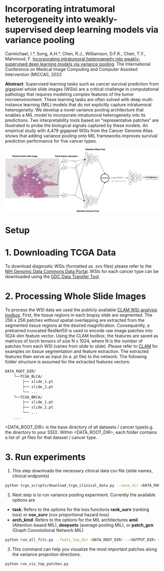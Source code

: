 # Incorporating intratumoral heterogeneity into weakly-supervised deep learning models via variance pooling

Carmichael, I.\*, Song, A.H.\*, Chen, R.J., Williamson, D.F.K., Chen, T.Y., Mahmood, F. [Incorporating intratumoral heterogeneity into weakly-supervised deep learning models via variance pooling](https://arxiv.org/pdf/2206.08885.pdf). The International Conference on Medical Image Computing and Computer Assisted Intervention (MICCAI), 2022


**Abstract**: Supervised learning tasks such as cancer survival prediction
from gigapixel whole slide images (WSIs) are a critical challenge in computational pathology that requires modeling complex features of the tumor microenvironment. These learning tasks are often solved with deep
multi-instance learning (MIL) models that do not explicitly capture intratumoral heterogeneity. We develop a novel variance pooling architecture that enables a MIL model to incorporate intratumoral heterogeneity
into its predictions. Two interpretability tools based on “representative
patches” are illustrated to probe the biological signals captured by these
models. An empirical study with 4,479 gigapixel WSIs from the Cancer
Genome Atlas shows that adding variance pooling onto MIL frameworks
improves survival prediction performance for five cancer types.

![varpool](mean_and_var_pool_arch.png)



# Setup


# 1. Downloading TCGA Data
To download diagnostic WSIs (formatted as .svs files) please refer to the [NIH Genomic Data Commons Data Portal](https://portal.gdc.cancer.gov/). WSIs for each cancer type can be downloaded using the [GDC Data Transfer Tool](https://docs.gdc.cancer.gov/Data_Transfer_Tool/Users_Guide/Data_Download_and_Upload/).

# 2. Processing Whole Slide Images
To process the WSI data we used the publicly available [CLAM WSI-analysis toolbox](https://github.com/mahmoodlab/CLAM). First, the tissue regions in each biopsy slide are segmented. The 256 x 256 patches without spatial overlapping are extracted from the segmented tissue regions at the desired magnification. Consequently, a pretrained truncated ResNet50 is used to encode raw image patches into 1024-dim feature vector. Using the CLAM toolbox, the features are saved as matrices of torch tensors of size N x 1024, where N is the number of patches from each WSI (varies from slide to slide). Please refer to [CLAM](https://github.com/mahmoodlab/CLAM) for examples on tissue segmentation and feature extraction. 
The extracted features then serve as input (in a .pt file) to the network. The following folder structure is assumed for the extracted features vectors:    
```bash
DATA_ROOT_DIR/
    └──TCGA_BLCA/
        ├── slide_1.pt
        ├── slide_2.pt
        └── ...
    └──TCGA_BRCA/
        ├── slide_1.pt
        ├── slide_2.pt
        └── ...
    ...
```
<DATA_ROOT_DIR> is the base directory of all datasets / cancer type(e.g. the directory to your SSD). Within <DATA_ROOT_DIR>, each folder contains a list of .pt files for that dataset / cancer type.

# 3. Run experiments

1. This step downloads the necessary clinical data csv file (slide names, clinical endpoints)

```bash
python tcga_scripts/download_tcga_clinical_data.py --save_dir <DATA_ROOT_DIR>/clinical_data --merge_coadread_gbmlgg
```

2. Next step is to run variance pooling experiment. Currently the available options are
- **task**: Refers to the options for the loss functions **rank_surv** (ranking loss) or **cox_surv** (cox proportional hazard loss)
- **arch_kind**: Refers to the options for the MIL architectures **amil** (Attention-based MIL), **deepsets** (average pooling MIL), or **patch_gcn** (Graph Convolutional Network MIL)
```bash
python run_all_fits.py --feats_top_dir <DATA_ROOT_DIR> --<OUTPUT_DIR> <OUTPUT_DIR> --task rank_surv --arch_kind amil --cuda 0
```


3. This command can help you visualize the most important patches along the variance projection directions.
```bash
python run_viz_top_patches.py
```
